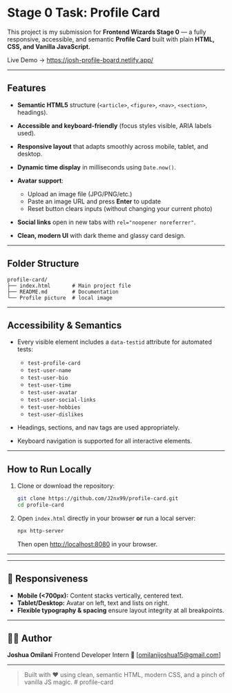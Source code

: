 # Stage 0 Task: Profile Card

This project is my submission for **Frontend Wizards Stage 0** — a fully responsive, accessible, and semantic **Profile Card** built with plain **HTML, CSS, and Vanilla JavaScript**.

Live Demo → https://josh-profile-board.netlify.app/

---

## Features

- **Semantic HTML5** structure (`<article>`, `<figure>`, `<nav>`, `<section>`, headings).
- **Accessible and keyboard-friendly** (focus styles visible, ARIA labels used).
- **Responsive layout** that adapts smoothly across mobile, tablet, and desktop.
- **Dynamic time display** in milliseconds using `Date.now()`.
- **Avatar support**:

  - Upload an image file (JPG/PNG/etc.)
  - Paste an image URL and press **Enter** to update
  - Reset button clears inputs (without changing your current photo)

- **Social links** open in new tabs with `rel="noopener noreferrer"`.
- **Clean, modern UI** with dark theme and glassy card design.

---

## Folder Structure

```
profile-card/
├── index.html       # Main project file
├── README.md        # Documentation
└── Profile picture  # local image
```

---

## Accessibility & Semantics

- Every visible element includes a `data-testid` attribute for automated tests:

  - `test-profile-card`
  - `test-user-name`
  - `test-user-bio`
  - `test-user-time`
  - `test-user-avatar`
  - `test-user-social-links`
  - `test-user-hobbies`
  - `test-user-dislikes`

- Headings, sections, and nav tags are used appropriately.
- Keyboard navigation is supported for all interactive elements.

---

## How to Run Locally

1. Clone or download the repository:

   ```bash
   git clone https://github.com/J2nx99/profile-card.git
   cd profile-card
   ```

2. Open `index.html` directly in your browser **or** run a local server:

   ```bash
   npx http-server
   ```

   Then open [http://localhost:8080](http://localhost:8080) in your browser.

---

---

## 📱 Responsiveness

- **Mobile (<700px):** Content stacks vertically, centered text.
- **Tablet/Desktop:** Avatar on left, text and lists on right.
- **Flexible typography & spacing** ensure layout integrity at all breakpoints.

---

## 👨‍💻 Author

**Joshua Omilani**
Frontend Developer Intern
📧 [omilanijoshua15@gmail.com]

---

> Built with ❤️ using clean, semantic HTML, modern CSS, and a pinch of vanilla JS magic.
#   p r o f i l e - c a r d  
 